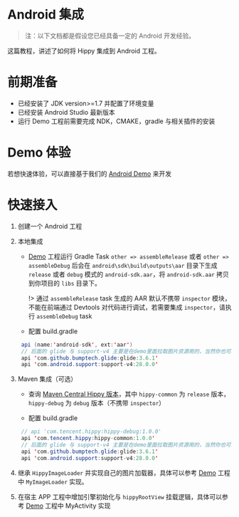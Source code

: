 # Android 集成

> 注：以下文档都是假设您已经具备一定的 Android 开发经验。

这篇教程，讲述了如何将 Hippy 集成到 Android 工程。

# 前期准备

- 已经安装了 JDK version>=1.7 并配置了环境变量
- 已经安装 Android Studio 最新版本
- 运行 Demo 工程前需要完成 NDK，CMAKE，gradle 与相关插件的安装

# Demo 体验

若想快速体验，可以直接基于我们的 [Android Demo](https://github.com/Tencent/Hippy/tree/master/examples/android-demo) 来开发

# 快速接入

1. 创建一个 Android 工程

2. 本地集成

   - [Demo](//github.com/Tencent/Hippy/tree/master/examples/android-demo) 工程运行 Gradle Task `other => assembleRelease` 或者 `other => assembleDebug` 后会在 `android\sdk\build\outputs\aar` 目录下生成 `release` 或者 `debug` 模式的 
   `android-sdk.aar`，将 `android-sdk.aar` 拷贝到你项目的 `libs` 目录下。

     !> 通过 `assembleRelease` task 生成的 AAR 默认不携带 `inspector` 模块，不能在前端通过 Devtools 对代码进行调试，若需要集成 `inspector`，请执行 `assembleDebug` task

   - 配置 build.gradle

   ```java
    api (name:'android-sdk', ext:'aar')
    // 后面的 glide 与 support-v4 主要是在demo里面拉取图片资源用的，当然你也可以使用自己的三方库来处理图片请求。
    api 'com.github.bumptech.glide:glide:3.6.1'
    api 'com.android.support:support-v4:28.0.0'

3. Maven 集成（可选）

   - 查询 [Maven Central Hippy 版本](https://search.maven.org/search?q=com.tencent.hippy)，其中 `hippy-common` 为 `release` 版本，`hippy-debug` 为 `debug` 版本（不携带 `inspector`）

   - 配置 build.gradle

   ```java
    // api 'com.tencent.hippy:hippy-debug:1.0.0'
    api 'com.tencent.hippy:hippy-common:1.0.0'
    // 后面的 glide 与 support-v4 主要是在demo里面拉取图片资源用的，当然你也可以使用自己的三方库来处理图片请求。
    api 'com.github.bumptech.glide:glide:3.6.1'
    api 'com.android.support:support-v4:28.0.0'
   ```

4. 继承 `HippyImageLoader` 并实现自己的图片加载器，具体可以参考 [Demo](//github.com/Tencent/Hippy/tree/master/examples/android-demo) 工程中 `MyImageLoader` 实现。

5. 在宿主 APP 工程中增加引擎初始化与 `hippyRootView` 挂载逻辑，具体可以参考 [Demo](//github.com/Tencent/Hippy/tree/master/examples/android-demo) 工程中 MyActivity 实现
